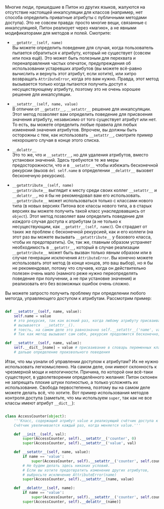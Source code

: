 
Многие люди, пришедшие в Питон из других языков, жалуются на отсутствие настоящей инкапсуляции для классов (например, нет способа определить приватные атрибуты с публичными методами доступа). Это не совсем правда: просто многие вещи, связанные с инкапсуляцией, Питон реализует через «магию», а не явными модификаторами для методов и полей. Смотрите:  
  

- `__getattr__(self, name)`  
    Вы можете определить поведение для случая, когда пользователь пытается обратиться к атрибуту, который не существует (совсем или пока ещё). Это может быть полезным для перехвата и перенаправления частых опечаток, предупреждения об использовании устаревших атрибутов (вы можете всё-равно вычислить и вернуть этот атрибут, если хотите), или хитро возвращать `AttributeError`, когда это вам нужно. Правда, этот метод вызывается только когда пытаются получить доступ к несуществующему атрибуту, поэтому это не очень хорошее решение для инкапсуляции.  


- `__setattr__(self, name, value)`  
    В отличии от `__getattr__`, `__setattr__` решение для инкапсуляции. Этот метод позволяет вам определить поведение для присвоения значения атрибуту, независимо от того существует атрибут или нет. То есть, вы можете определить любые правила для любых изменений значения атрибутов. Впрочем, вы должны быть осторожны с тем, как использовать `__setattr__`, смотрите пример нехорошего случая в конце этого списка.  


- `__delattr__`  
    Это то же, что и `__setattr__`, но для удаления атрибутов, вместо установки значений. Здесь требуются те же меры предосторожности, что и в `__setattr__` чтобы избежать бесконечной рекурсии (вызов `del self.name` в определении `__delattr__` вызовет бесконечную рекурсию).  



- `__getattribute__(self, name)`  
    `__getattribute__` выглядит к месту среди своих коллег `__setattr__` и `__delattr__`, но я бы не рекомендовал вам его использовать. `__getattribute__` может использоваться только с классами нового типа (в новых версиях Питона все классы нового типа, а в старых версиях вы можете получить такой класс унаследовавшись от `object`). Этот метод позволяет вам определить поведение для _каждого_ случая доступа к атрибутам (а не только к несуществующим, как `__getattr__(self, name)`). Он страдает от таких же проблем с бесконечной рекурсией, как и его коллеги (на этот раз вы можете вызывать `__getattribute__` у базового класса, чтобы их предотвратить). Он, так же, главным образом устраняет необходимость в `__getattr__`, который в случае реализации `__getattribute__` может быть вызван только явным образом или в случае генерации исключения `AttributeError`. Вы конечно можете использовать этот метод (в конце концов, это ваш выбор), но я бы не рекомендовал, потому что случаев, когда он действительно полезен очень мало (намного реже нужно переопределять поведение при получении, а не при установке значения) и реализовать его без возможных ошибок очень сложно.  


  
Вы можете запросто получить проблему при определении любого метогда, управляющего доступом к атрибутам. Рассмотрим пример:

```python

def __setattr__(self, name, value):
    self.name = value
    # это рекурсия, так как всякий раз, когда любому атрибуту присваивается значение,
    # вызывается  __setattr__().
    # тоесть, на самом деле это равнозначно self.__setattr__('name', value). 
    # Так как метод вызывает сам себя, рекурсия продолжится бесконечно, пока всё не упадёт

def __setattr__(self, name, value):
    self.__dict__[name] = value # присваивание в словарь переменных класса
    # дальше определение произвольного поведения

```

Итак, что мы узнали об управлении доступом к атрибутам? Их не нужно использовать легкомысленно. На самом деле, они имеют склонность к чрезмерной мощи и нелогичности. Причина, по которой они всё-таки существуют, в удволетворении определённого желания: Питон склонен не запрещать плохие штуки полностью, а только усложнять их использование. Свобода первостепенна, поэтому вы на самом деле можете делать всё, что хотите. Вот пример использования методов контроля доступа (заметьте, что мы используем `super`, так как не все классы имеют атрибут `__dict__`):

```python

class AccessCounter(object):
    '''Класс, содержащий атрибут value и реализующий счётчик доступа к нему.
    Счётчик увеличивается каждый раз, когда меняется value.'''

    def __init__(self, val):
        super(AccessCounter, self).__setattr__('counter', 0)
        super(AccessCounter, self).__setattr__('value', val)

    def __setattr__(self, name, value):
        if name == 'value':
            super(AccessCounter, self).__setattr__('counter', self.counter + 1)
        # Не будем делать здесь никаких условий.
        # Если вы хотите предотвратить изменение других атрибутов,
        # выбросьте исключение AttributeError(name)
        super(AccessCounter, self).__setattr__(name, value)

    def __delattr__(self, name):
        if name == 'value':
            super(AccessCounter, self).__setattr__('counter', self.counter + 1)
        super(AccessCounter, self).__delattr__(name)]

```

